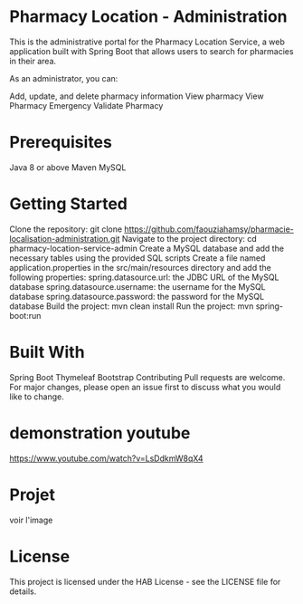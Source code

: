 # Pharmacy Location - Administration
This is the administrative portal for the Pharmacy Location Service, a web application built with Spring Boot that allows users to search for pharmacies in their area.

As an administrator, you can:

Add, update, and delete pharmacy information
View pharmacy
View Pharmacy Emergency
Validate Pharmacy

# Prerequisites
Java 8 or above
Maven
MySQL
# Getting Started
Clone the repository: git clone https://github.com/faouziahamsy/pharmacie-localisation-administration.git
Navigate to the project directory: cd pharmacy-location-service-admin
Create a MySQL database and add the necessary tables using the provided SQL scripts
Create a file named application.properties in the src/main/resources directory and add the following properties:
spring.datasource.url: the JDBC URL of the MySQL database
spring.datasource.username: the username for the MySQL database
spring.datasource.password: the password for the MySQL database
Build the project: mvn clean install
Run the project: mvn spring-boot:run
# Built With
Spring Boot
Thymeleaf
Bootstrap
Contributing
Pull requests are welcome. For major changes, please open an issue first to discuss what you would like to change.
# demonstration youtube
https://www.youtube.com/watch?v=LsDdkmW8qX4
# Projet 
voir l'image
# License
This project is licensed under the HAB License - see the LICENSE file for details.
